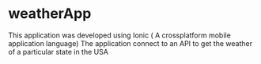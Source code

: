 # weatherApp
This application was developed using Ionic ( A crossplatform mobile application language)
The application connect to an API to get the weather of a particular state in the USA
